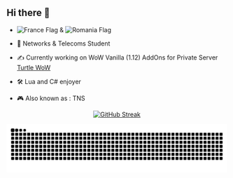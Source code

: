 ## Hi there 👋

- <img src="https://upload.wikimedia.org/wikipedia/en/c/c3/Flag_of_France.svg" alt="France Flag" width="15"> & <img src="https://upload.wikimedia.org/wikipedia/commons/7/73/Flag_of_Romania.svg" alt="Romania Flag" width="15">

- 📡 Networks & Telecoms Student
- ✍️ Currently working on WoW Vanilla (1.12) AddOns for Private Server [Turtle WoW](https://turtle-wow.org/)
- 🛠️ Lua and C# enjoyer
- 🎮 Also known as : TNS

<p align="center">
  <a href="https://git.io/streak-stats">
    <img src="https://github-readme-streak-stats-delta-dun.vercel.app/?user=rmarc29&theme=great-gatsby" alt="GitHub Streak" />
  </a>
</p>
 
<picture>
  <source media="(prefers-color-scheme: dark)" srcset="https://raw.githubusercontent.com/rmarc29/rmarc29/output/github-snake-dark.svg">
  <source media="(prefers-color-scheme: light)" srcset="https://raw.githubusercontent.com/rmarc29/rmarc29/output/github-snake.svg">
  <img alt="GitHub Snake Animation" src="https://raw.githubusercontent.com/rmarc29/rmarc29/output/github-snake.svg">
</picture>

<!--
**rmarc29/rmarc29** is a ✨ _special_ ✨ repository because its `README.md` (this file) appears on your GitHub profile.

Here are some ideas to get you started:

- 🔭 I’m currently working on ...
- 🌱 I’m currently learning ...
- 👯 I’m looking to collaborate on ...
- 🤔 I’m looking for help with ...
- 💬 Ask me about ...
- 📫 How to reach me: ...
- 😄 Pronouns: ...
- ⚡ Fun fact: ...
-->
